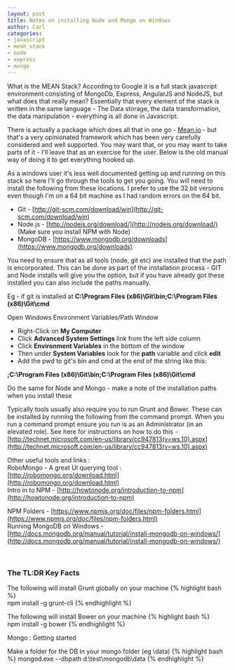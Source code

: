 ```yaml
---
layout: post
title: Notes on installing Node and Mongo on Windows
author: Carl
categories:
- javascript
- mean_stack
- node
- express
- mongo
---
```


What is the MEAN Stack? According to Google it is a full stack javascript  environment consisting of MongoDb, Express, AngularJS and NodeJS, but what does that really mean? Essentially that every element of the stack is written in the same language - The Data storage, the data transformation, the data manipulation - everything is all done in Javascript.

There is actually a package which does all that in one go - [Mean.io](http://mean.io) - but that's a very opinionated framework which has been very carefully considered and well supported. You may want that, or you may want to take parts of it - I'll leave that as an exercise for the user. Below is the old manual way of doing it to get everything hooked up.

As a windows user it's less well documented getting up and running on this stack so here I'll go through the tools to get you going. You will need to install the following from these locations. I prefer to use the 32 bit versions even though I'm on a 64 bit machine as I had random errors on the 64 bit.

+ Git - [http://git-scm.com/download/win](http://git-scm.com/download/win)
+ Node.js - [http://nodejs.org/download/](http://nodejs.org/download/)  (Make sure you install NPM with Node)
+ MongoDB - [https://www.mongodb.org/downloads](https://www.mongodb.org/downloads)

You need to ensure that as all tools (node, git etc) are installed that the path is encorporated. This can be done as part of the installation process - GIT and Node installs will give you the option, but if you have already got these installed you can also include the paths manually.

Eg - if git is installed at **C:\Program Files (x86)\Git\bin;C:\Program Files (x86)\Git\cmd**

Open Windows Environment Variables/Path Window

+ Right-Click on **My Computer**
+ Click **Advanced System Settings** link from the left side column
+ Click **Environment Variables** in the bottom of the window
+ Then under **System Variables** look for the **path** variable and click **edit**
+ Add the pwd to git's bin and cmd at the end of the string like this:

**;C:\Program Files (x86)\Git\bin;C:\Program Files (x86)\Git\cmd**

Do the same for Node and Mongo - make a note of the installation paths when you install these

Typically tools usually also require you to run Grunt and Bower. These can be installed by running the following from the command prompt. When you run a command prompt ensure you run is as an Administrator (in an elevated role). See here for instructions on how to do this - [http://technet.microsoft.com/en-us/library/cc947813(v=ws.10).aspx](http://technet.microsoft.com/en-us/library/cc947813(v=ws.10).aspx)

Other useful tools and links :<br />
RoboMongo - A great UI querying tool : [http://robomongo.org/download.html](http://robomongo.org/download.html)<br />
Intro in to NPM - [http://howtonode.org/introduction-to-npm](http://howtonode.org/introduction-to-npm)

NPM Folders - [https://www.npmjs.org/doc/files/npm-folders.html](https://www.npmjs.org/doc/files/npm-folders.html)<br />
Running MongoDB on Windows - [http://docs.mongodb.org/manual/tutorial/install-mongodb-on-windows/](http://docs.mongodb.org/manual/tutorial/install-mongodb-on-windows/)
<p>&nbsp;</p>

### The TL:DR Key Facts ###

The following will install Grunt globally on your machine
{% highlight bash %}    
	npm install -g grunt-cli
{% endhighlight %}  

The following will install Bower on your machine
{% highlight bash %}    
	npm install -g bower
{% endhighlight %}  

Mongo : Getting started

Make a folder for the DB in your mongo folder (eg \data)
{% highlight bash %} 
mongod.exe --dbpath d:\test\mongodb\data
{% endhighlight %}  
<p>&nbsp;</p>



